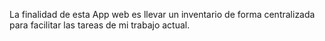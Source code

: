 La finalidad de esta App web es llevar un inventario de forma centralizada para facilitar las tareas de mi trabajo actual.
